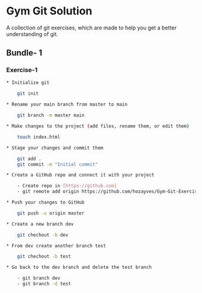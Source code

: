 # Gym Git Solution

A collection of git exercises, which are made to help you get a better understanding of git.

## Bundle- 1
### Exercise-1
```sh
* Initialize git
    
    git init

* Rename your main branch from master to main

    git branch -m master main

* Make changes to the project (add files, rename them, or edit them)

    touch index.html

* Stage your changes and commit them

    git add .
    git commit -m "Initial commit"

* Create a GitHub repo and connect it with your project

    - Create repo in [https://github.com] 
    - git remote add origin https://github.com/hozayves/Gym-Git-Exercise-Solutions.git

* Push your changes to GitHub

    git push -u origin master

* Create a new branch dev

    git chechout -b dev

* From dev create another branch test

    git chechout -b test

* Go back to the dev branch and delete the test branch

    - git branch dev
    - git branch -d test
```
    